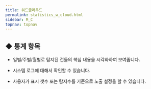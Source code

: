 ```yaml
---
title: 워드클라우드
permalink: statistics_w_cloud.html
sidebar: M_C
topnav: topnav
---
```


## ◆ 통계 항목
- 일별/주별/월별로 탐지된 건들의 핵심 내용을 시각화하여 보여줍니다.

- 시스템 로그에 대해서 확인할 수 있습니다.

- 사용자가 표시 갯수 또는 탐지수를 기준으로 노출 설정을 할 수 있습니다.